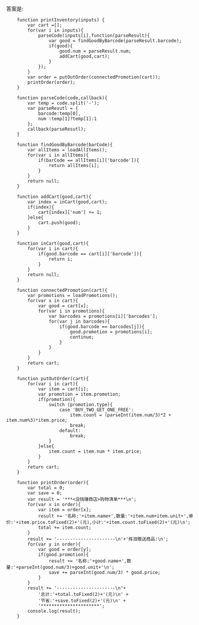 答案是:  

        function printInventory(inputs) {
            var cart =[];
            for(var i in inputs){
                parseCode(inputs[i],function(parseResult){
                    var good = findGoodByBarcode(parseResult.barcode);
                    if(good){
                        good.num = parseResult.num;
                        addCart(good,cart);
                    }
                });
            }
            var order = putOutOrder(connectedPromotion(cart));
            printOrder(order);
        }
        
        function parseCode(code,callback){
            var temp = code.split('-');
            var parseResutl = {
                barcode:temp[0],
                num :temp[1]?temp[1]:1
            };
            callback(parseResutl);
        }
        
        function findGoodByBarcode(barCode){
            var allItems = loadAllItems();
            for(var i in allItems){
                if(barCode == allItems[i]['barcode']){
                    return allItems[i];
                }
            }
            return null;
        }
        
        function addCart(good,cart){
            var index = inCart(good,cart);
            if(index){
                cart[index]['num'] += 1;
            }else{
                cart.push(good);
            }
        }
        
        function inCart(good,cart){
            for(var i in cart){
                if(good.barcode == cart[i]['barcode']){
                    return i;
                }
            }
            return null;
        }
        
        function connectedPromotion(cart){
            var promotions = loadPromotions();
            for(var x in cart){
                var good = cart[x];
                for(var i in promotions){
                    var barcodes = promotions[i]['barcodes'];
                    for(var j in barcodes){
                        if(good.barcode == barcodes[j]){
                            good.promotion = promotions[i];
                            continue;
                        }
                    }
                }
            }
            return cart;
        }
        
        function putOutOrder(cart){
            for(var i in cart){
                var item = cart[i];
                var promotion = item.promotion;
                if(promotion){
                    switch (promotion.type){
                        case 'BUY_TWO_GET_ONE_FREE':
                            item.count = (parseInt(item.num/3)*2 + item.num%3)*item.price;
                            break;
                        default:
                            break;
                    }
                }else{
                    item.count = item.num * item.price;
                }
            }
            return cart;
        }
        
        function printOrder(order){
            var total = 0;
            var save = 0;
            var result = '***<没钱赚商店>购物清单***\n';
            for(var x in order){
                var item = order[x];
                result += '名称:'+item.name+',数量:'+item.num+item.unit+',单价:'+item.price.toFixed(2)+'(元),小计:'+item.count.toFixed(2)+'(元)\n';
                total += item.count;
            }
            result += '----------------------\n'+'挥泪赠送商品:\n';
            for(var y in order){
                var good = order[y];
                if(good.promotion){
                    result += '名称:'+good.name+',数量:'+parseInt(good.num/3)+good.unit+'\n';
                    save += parseInt(good.num/3) * good.price;
                }
            }
            result += '----------------------\n'+
                '总计:'+total.toFixed(2)+'(元)\n' +
                '节省:'+save.toFixed(2)+'(元)\n' +
                '**********************';
            console.log(result);
        }